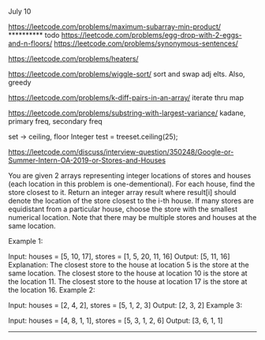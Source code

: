 July 10

https://leetcode.com/problems/maximum-subarray-min-product/       ********** todo
https://leetcode.com/problems/egg-drop-with-2-eggs-and-n-floors/
https://leetcode.com/problems/synonymous-sentences/

https://leetcode.com/problems/heaters/

https://leetcode.com/problems/wiggle-sort/
sort and swap adj elts. Also, greedy

https://leetcode.com/problems/k-diff-pairs-in-an-array/
iterate thru map

https://leetcode.com/problems/substring-with-largest-variance/
kadane, primary freq, secondary freq

set -> ceiling, floor
Integer test = treeset.ceiling(25);

https://leetcode.com/discuss/interview-question/350248/Google-or-Summer-Intern-OA-2019-or-Stores-and-Houses

You are given 2 arrays representing integer locations of stores and houses (each location in this problem is one-dementional). For each house, find the store closest to it.
Return an integer array result where result[i] should denote the location of the store closest to the i-th house. If many stores are equidistant from a particular house, choose the store with the smallest numerical location. Note that there may be multiple stores and houses at the same location.

Example 1:

Input: houses = [5, 10, 17], stores = [1, 5, 20, 11, 16]
Output: [5, 11, 16]
Explanation: 
The closest store to the house at location 5 is the store at the same location.
The closest store to the house at location 10 is the store at the location 11.
The closest store to the house at location 17 is the store at the location 16.
Example 2:

Input: houses = [2, 4, 2], stores = [5, 1, 2, 3]
Output: [2, 3, 2]
Example 3:

Input: houses = [4, 8, 1, 1], stores = [5, 3, 1, 2, 6]
Output: [3, 6, 1, 1]

-------
